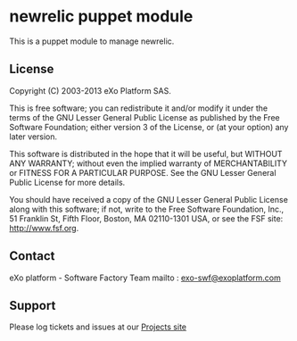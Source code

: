 newrelic puppet module
================

This is a puppet module to manage newrelic.

License
-------

Copyright (C) 2003-2013 eXo Platform SAS.

This is free software; you can redistribute it and/or modify it
under the terms of the GNU Lesser General Public License as
published by the Free Software Foundation; either version 3 of
the License, or (at your option) any later version.

This software is distributed in the hope that it will be useful,
but WITHOUT ANY WARRANTY; without even the implied warranty of
MERCHANTABILITY or FITNESS FOR A PARTICULAR PURPOSE. See the GNU
Lesser General Public License for more details.

You should have received a copy of the GNU Lesser General Public
License along with this software; if not, write to the Free
Software Foundation, Inc., 51 Franklin St, Fifth Floor, Boston, MA
02110-1301 USA, or see the FSF site: <http://www.fsf.org>.

Contact
-------

eXo platform - Software Factory Team 
mailto : <exo-swf@exoplatform.com>

Support
-------

Please log tickets and issues at our [Projects site](https://github.com/exo-puppet/exo-newrelic)
